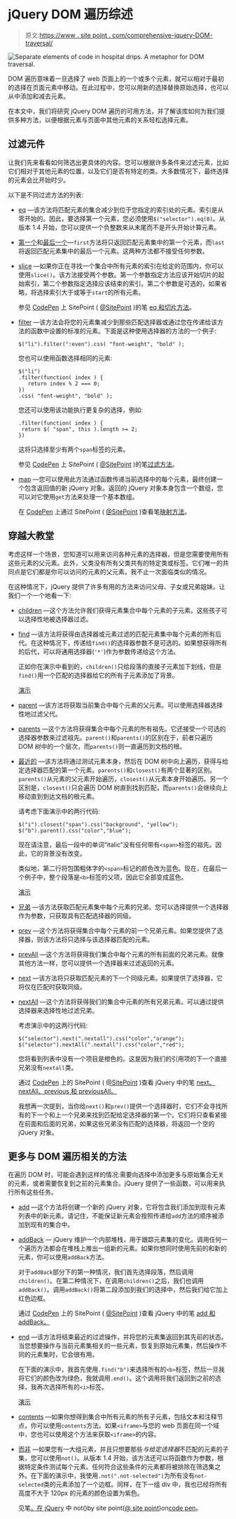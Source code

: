 # jQuery DOM 遍历综述

> 原文:[https://www . site point . com/comprehensive-jquery-DOM-traversal/](https://www.sitepoint.com/comprehensive-jquery-dom-traversal/)

![Separate elements of code in hospital drips. A metaphor for DOM traversal.](../Images/2e1603300764949021dbb2e2143ef550.png)

DOM 遍历意味着一旦选择了 web 页面上的一个或多个元素，就可以相对于最初的选择在页面元素中移动。在此过程中，您可以用新的选择替换原始选择，也可以从中添加和减去元素。

在本文中，我们将研究 jQuery DOM 遍历的可用方法，并了解该库如何为我们提供多种方法，以便根据元素与页面中其他元素的关系轻松选择元素。

## 过滤元件

让我们先来看看如何筛选出更具体的内容。您可以根据许多条件来过滤元素，比如它们相对于其他元素的位置，以及它们是否有特定的类。大多数情况下，最终选择的元素会比开始时少。

以下是不同过滤方法的列表:

*   [eq](http://api.jquery.com/eq/) —该方法将匹配元素的集合减少到位于您指定的索引处的元素。索引是从零开始的。因此，要选择第一个元素，您必须使用`$("selector").eq(0)`。从版本 1.4 开始，您可以提供一个负整数来从末尾而不是开头开始计算元素。

*   [第一个](http://api.jquery.com/first/)和[最后一个](http://api.jquery.com/last/)—`first`方法将只返回匹配元素集中的第一个元素，而`last`将返回匹配元素集中的最后一个元素。这两种方法都不接受任何参数。

*   [slice](http://api.jquery.com/slice/) —如果你正在寻找一个集合中所有元素的索引在给定的范围内，你可以使用`slice()`。该方法接受两个参数。第一个参数指定方法应该开始切片的起始索引，第二个参数指定选择应该结束的索引。第二个参数是可选的，如果省略，将选择索引大于或等于`start`的所有元素。

    参见 [CodePen](http://codepen.io) 上 SitePoint ( [@SitePoint](http://codepen.io/SitePoint) )的笔 [eq 和切片方法](http://codepen.io/SitePoint/pen/EZOrNV/)。

*   [filter](http://api.jquery.com/filter/) —该方法会将您的元素集减少到那些匹配选择器或通过您在传递给该方法的函数中设置的标准的元素。下面是这种使用选择器的方法的一个例子:

    ```
    $("li").filter(":even").css( "font-weight", "bold" ); 
    ```

    您也可以使用函数选择相同的元素:

    ```
    $("li")
    .filter(function( index ) {
       return index % 2 === 0;
    })
    .css( "font-weight", "bold" ); 
    ```

    您还可以使用该功能执行更复杂的选择，例如:

    ```
    .filter(function( index ) {
     return $( "span", this ).length >= 2;
    }) 
    ```

    这将只选择至少有两个`span`标签的元素。

    参见 [CodePen](http://codepen.io) 上 SitePoint ( [@SitePoint](http://codepen.io/SitePoint) )的笔[过滤方法](http://codepen.io/SitePoint/pen/JEexEK/)。

*   [map](http://api.jquery.com/map/) —您可以使用此方法通过函数传递当前选择中的每个元素，最终创建一个包含返回值的新 jQuery 对象。返回的 jQuery 对象本身包含一个数组，您可以对它使用`get`方法来处理一个基本数组。

    在 [CodePen](http://codepen.io) 上通过 SitePoint ( [@SitePoint](http://codepen.io/SitePoint) )查看笔[映射方法](http://codepen.io/SitePoint/pen/JEexJR/)。

## 穿越大教堂

考虑这样一个场景，您知道可以用来访问各种元素的选择器，但是您需要使用所有这些元素的父元素。此外，父类没有所有父类共有的特定类或标签。它们唯一的共同点是它们都是你可以访问的元素的父元素。我不止一次面临类似的情况。

在这种情况下，jQuery 提供了许多有用的方法来访问父母、子女或兄弟姐妹。让我们一个一个地看一下:

*   [children](http://api.jquery.com/children/) —这个方法允许我们获得元素集合中每个元素的子元素。这些孩子可以选择性地被选择器过滤。

*   [find](http://api.jquery.com/find/) —该方法将获得由选择器或元素过滤的匹配元素集中每个元素的所有后代。在这种情况下，传递给`find()`的选择器参数不是可选的。如果想获得所有的后代，可以将通用选择器(`'*'`)作为参数传递给这个方法。

    正如你在演示中看到的，`children()`只给段落的直接子元素加下划线，但是`find()`用一个匹配的选择器给它的所有子元素添加了背景。

    [演示](http://codepen.io/SitePoint/pen/YNRBQx)

*   [parent](http://api.jquery.com/parent/) —该方法将获取当前集合中每个元素的父元素。可以使用选择器选择性地过滤父代。

*   [parents](http://api.jquery.com/parents/) —这个方法将获得集合中每个元素的所有祖先。它还接受一个可选的选择器参数来过滤祖先。`parent()`和`parents()`的区别在于，前者只遍历 DOM 树中的一个层次，而`parents()`则一直遍历到文档的根。

*   [最近的](http://api.jquery.com/closest/) —该方法将通过测试元素本身，然后在 DOM 树中向上遍历，获得与给定选择器匹配的第一个元素。`parents()`和`closest()`有两个显著的区别。`parents()`从元素的父元素开始遍历，`closest()`从元素本身开始遍历。另一个区别是，`closest()`只会遍历 DOM 树直到找到匹配，而`parents()`会继续向上移动直到到达文档的根元素。

    请考虑下面演示中的两行代码:

    ```
    $("i").closest("span").css("background", "yellow");
    $("b").parent().css("color","blue"); 
    ```

    现在请注意，最后一段中的单词“italic”没有任何带有`<span>`标签的祖先。因此，它的背景没有改变。

    类似地，第二行将包围粗体字的`<span>`标记的颜色改为蓝色。现在，在最后一个例子中，整个段落是`<b>`标签的父项，因此它全部变成蓝色。

    [演示](http://codepen.io/SitePoint/pen/JEexyb)

*   [兄弟](http://api.jquery.com/siblings/) —该方法获取匹配元素集中每个元素的兄弟。您可以选择提供一个选择器作为参数，只获取具有匹配选择器的同级。

*   [prev](http://api.jquery.com/prev/) —这个方法将获得集合中每个元素的前一个兄弟元素。如果您提供了选择器，则该方法将只选择与该选择器匹配的元素。

*   [prevAll](http://api.jquery.com/prevAll/) —这个方法将获得我们集合中每个元素的所有前面的兄弟元素。就像其他方法一样，您可以提供一个选择器来过滤返回的元素。

*   [next](http://api.jquery.com/next/) —该方法将只获取匹配元素的下一个同级元素。如果提供了选择器，它将仅在匹配时获取同级。

*   [nextAll](http://api.jquery.com/nextAll/) —这个方法将获得我们的集合中元素的所有兄弟元素。可以通过提供选择器来选择性地过滤兄弟。

    考虑演示中的这两行代码:

    ```
    $("selector").next(".nextall").css("color","orange");  
    $("selector").nextAll(".nextall").css("color","red"); 
    ```

    您将看到列表中没有一个项目是橙色的。这是因为我们的引用项的下一个直接兄弟没有`nextall`类。

    通过 [CodePen](http://codepen.io) 上的 SitePoint ( [@SitePoint](http://codepen.io/SitePoint) )查看 jQuery 中的笔 [next、nextAll、previous 和 previousAll。](http://codepen.io/SitePoint/pen/VPVgzz/)

    我想再一次提到，当你给`next()`和`prev()`提供一个选择器时，它们不会寻找所有的下一个和上一个兄弟来找到匹配给定选择器的第一个。它们将只查看紧接在前面和后面的兄弟，如果这些兄弟没有匹配的选择器，将返回一个空的 jQuery 对象。

## 更多与 DOM 遍历相关的方法

在遍历 DOM 时，可能会遇到这样的情况:需要向选择中添加更多与原始集合无关的元素，或者需要恢复到之前的元素集合。jQuery 提供了一些函数，可以用来执行所有这些任务。

*   [add](http://api.jquery.com/add/) —这个方法将创建一个新的 jQuery 对象，它将包含我们添加到现有元素列表中的新元素。请记住，不能保证新元素会按照传递给`add`方法的顺序被添加到现有的集合中。

*   [addBack](http://api.jquery.com/addBack/) — jQuery 维护一个内部堆栈，用于跟踪元素集的变化。调用任何一个遍历方法都会在堆栈上推出一组新的元素。如果你想同时使用先前的和新的元素，你可以使用`addBack`方法。

    对于`addBack`部分下的第一种情况，我们首先选择段落，然后调用`children()`。在第二种情况下，在调用`children()`之后，我们也调用`addBack()`。调用`addBack()`将第二段添加到我们的选择中，然后我们给它加上红色边框。

    通过 [CodePen](http://codepen.io) 上的 SitePoint ( [@SitePoint](http://codepen.io/SitePoint) )查看 jQuery 中的笔 [add 和 addBack。](http://codepen.io/SitePoint/pen/RKqvZx/)

*   [end](http://api.jquery.com/end/) —该方法将结束最近的过滤操作，并将您的元素集返回到其先前的状态。当您想要操作与当前元素集相关的一些元素，恢复到原始元素集，然后操作不同的元素集时，它会很有用。

    在下面的演示中，我首先使用`.find("b")`来选择所有的`<b>`标签，然后一旦我将它们的颜色改为绿色，我就调用`.end()`。这个调用将我们返回到之前的选择，我再次选择所有的`<i>`标签。

    [演示](http://codepen.io/SitePoint/pen/OWadjw)

*   [contents](http://api.jquery.com/contents/) —如果你想得到集合中所有元素的所有子元素，包括文本和注释节点，你可以使用`contents`方法。如果`<iframe>`与您的 web 页面在同一个域中，您也可以使用这个方法来获取`<iframe>`的内容。

*   [而非](http://api.jquery.com/not/) —如果您有一大组元素，并且只想要那些*与给定选择器*不匹配的元素的子集，您可以使用`not()`。从版本 1.4 开始，该方法还可以将函数作为参数，根据特定条件测试每个元素。任何符合这些条件的元素都将被排除在筛选集之外。在下面的演示中，我使用`.not(".not-selected")`为所有没有`not-selected`类的元素添加了一个边框。同样，在下一组 div 中，我也已经将所有高度不大于 120px 的元素的颜色设置为紫色。

    见笔[。在 jQuery](http://codepen.io/SitePoint/pen/jyQdLR/) 中 not()by site point([@ site point](http://codepen.io/SitePoint))on[code pen](http://codepen.io)。